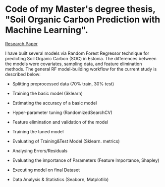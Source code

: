 # Code of my Master's degree thesis, "Soil Organic Carbon Prediction with Machine Learning".
[Research Paper](https://docs.google.com/document/d/1cm-DQw9IFj3zx_Ks2o7ktYnRbjkdXq4xM2N5tj7AF5I/edit#)


I have built several models via Random Forest Regressor technique for predicting Soil Organic Carbon (SOC) in Estonia. The differences between the models were covariates, sampling data, and feature elimination methods.
The general RF model-building workflow for the current study is described below:

* Splitting preprocessed data (70% train, 30% test)		

* Training the basic model (Sklearn) 

* Estimating the accuracy of a basic model

* Hyper-parameter tuning (RandomizedSearchCV)

* Feature elimination and validation of the model

* Training the tuned model

*  Evaluating of Training&Test Model (Sklearn. metrics)

* Analysing Errors/Residuals

* Evaluating the importance of Parameters (Feature Importance, Shapley)

* Executing model on final Dataset

* Data Analysis & Statistics (Seaborn, Matplotlib) 
